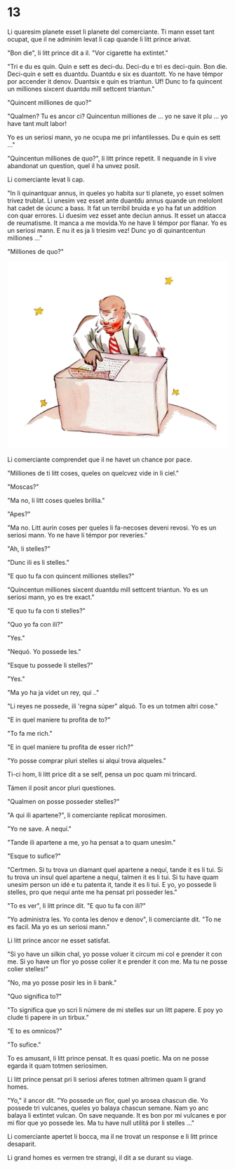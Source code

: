 # 13

Li quaresim planete esset li planete del comerciante. Ti mann esset tant ocupat, que il ne adminim levat li cap quande li litt prince arivat.

"Bon die", li litt prince dit a il. "Vor cigarette ha extintet."

"Tri e du es quin. Quin e sett es deci-du. Deci-du e tri es deci-quin. Bon die. Deci-quin e sett es duantdu. Duantdu e six es duantott. Yo ne have témpor por accender it denov. Duantsix e quin es
triantun. Uf! Dunc to fa quincent un milliones sixcent duantdu mill settcent triantun."

"Quincent milliones de quo?"

"Qualmen? Tu es ancor ci? Quincentun milliones de ... yo ne save it plu ... yo have tant mult labor!

Yo es un seriosi mann, yo ne ocupa me pri infantilesses. Du e quin es sett ..."

"Quincentun milliones de quo?", li litt prince repetit. Il nequande in li vive abandonat un question, quel il ha unvez posit.

Li comerciante levat li cap.

"In li quinantquar annus, in queles yo habita sur ti planete, yo esset solmen trivez trublat. Li unesim vez esset ante duantdu annus quande un melolont hat cadet de úcunc a bass. It fat un terribil bruida e yo ha fat un addition con quar errores. Li duesim vez esset ante deciun annus. It esset un atacca de reumatisme. It manca a me movida.Yo ne have li témpor por flanar. Yo es un seriosi mann. E nu it es ja li triesim vez! Dunc yo di quinantcentun milliones ..."

"Milliones de quo?"

<p style="text-align:center;"><img src="img/13-1.png"></p>

Li comerciante comprendet que il ne havet un chance por pace.

"Milliones de ti litt coses, queles on quelcvez vide in li ciel."

"Moscas?"

"Ma no, li litt coses queles brillia."

"Apes?"

"Ma no. Litt aurin coses per queles li fa-necoses deveni revosi. Yo es un seriosi mann. Yo ne have li témpor por reveríes."

"Ah, li stelles?"

"Dunc ili es li stelles."

"E quo tu fa con quincent milliones stelles?"

"Quincentun milliones sixcent duantdu mill settcent triantun. Yo es un seriosi mann, yo es tre exact."

"E quo tu fa con ti stelles?"

"Quo yo fa con ili?"

"Yes."

"Nequó. Yo possede les."

"Esque tu possede li stelles?"

"Yes."

"Ma yo ha ja videt un rey, qui .."

"Li reyes ne possede, ili 'regna súper" alquó. To es un totmen altri cose."

"E in quel maniere tu profita de to?"

"To fa me rich."

"E in quel maniere tu profita de esser rich?"

"Yo posse comprar pluri stelles si alquí trova alqueles."

Ti-ci hom, li litt price dit a se self, pensa un poc quam mi trincard.

Támen il posit ancor pluri questiones.

"Qualmen on posse posseder stelles?"

"A qui ili apartene?", li comerciante replicat morosimen.

"Yo ne save. A nequí."

"Tande ili apartene a me, yo ha pensat a to quam unesim."

"Esque to sufice?"

"Certmen. Si tu trova un diamant quel apartene a nequí, tande it es li tui. Si tu trova un insul quel apartene a nequí, talmen it es li tui. Si tu have quam unesim person un idé e tu patenta it, tande it es li tui. E yo, yo possede li stelles, pro que nequí ante me ha pensat pri posseder les."

"To es ver", li litt prince dit. "E quo tu fa con ili?"

"Yo administra les. Yo conta les denov e denov", li comerciante dit. "To ne es facil. Ma yo es un seriosi mann."

Li litt prince ancor ne esset satisfat.

"Si yo have un silkin chal, yo posse voluer it circum mi col e prender it con me. Si yo have un flor yo posse colier it e prender it con me. Ma tu ne posse colier stelles!"

"No, ma yo posse posir les in li bank."

"Quo significa to?"

"To significa que yo scri li númere de mi stelles sur un litt papere. E poy yo clude ti papere in un tirbux."

"E to es omnicos?"

"To sufice."

To es amusant, li litt prince pensat. It es quasi poetic. Ma on ne posse egarda it quam totmen seriosimen.

Li litt prince pensat pri li seriosi aferes totmen altrimen quam li grand homes.

"Yo," il ancor dit. "Yo possede un flor, quel yo arosea chascun die. Yo possede tri vulcanes, queles yo balaya chascun semane. Nam yo anc balaya li extintet vulcan. On save nequande. It es bon por mi vulcanes e por mi flor que yo possede les. Ma tu have null utilitá por li stelles ..."

Li comerciante apertet li bocca, ma il ne trovat un response e li litt prince desaparit.

Li grand homes es vermen tre strangi, il dit a se durant su viage.

